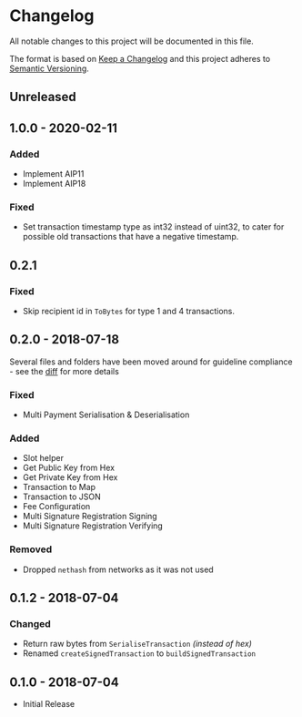 # Changelog

All notable changes to this project will be documented in this file.

The format is based on [Keep a Changelog](http://keepachangelog.com/en/1.0.0/)
and this project adheres to [Semantic Versioning](http://semver.org/spec/v2.0.0.html).

## Unreleased

## 1.0.0 - 2020-02-11

### Added

- Implement AIP11
- Implement AIP18

### Fixed

- Set transaction timestamp type as int32 instead of uint32, to cater for possible old transactions that have a negative timestamp.

## 0.2.1

### Fixed

- Skip recipient id in `ToBytes` for type 1 and 4 transactions.

## 0.2.0 - 2018-07-18

Several files and folders have been moved around for guideline compliance - see the [diff](https://github.com/ArkEcosystem/go-crypto/compare/0.1.0...0.2.0) for more details

### Fixed

- Multi Payment Serialisation & Deserialisation

### Added

- Slot helper
- Get Public Key from Hex
- Get Private Key from Hex
- Transaction to Map
- Transaction to JSON
- Fee Configuration
- Multi Signature Registration Signing
- Multi Signature Registration Verifying

### Removed

- Dropped `nethash` from networks as it was not used

## 0.1.2 - 2018-07-04

### Changed

- Return raw bytes from `SerialiseTransaction` _(instead of hex)_
- Renamed `createSignedTransaction` to `buildSignedTransaction`

## 0.1.0 - 2018-07-04

- Initial Release
